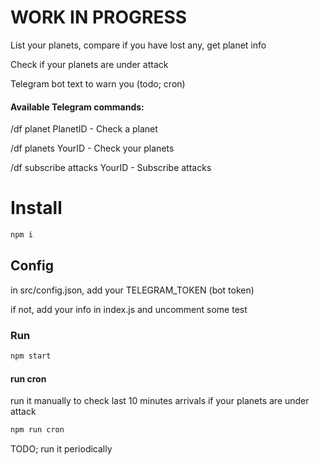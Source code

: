 # WORK IN PROGRESS

List your planets, compare if you have lost any, get planet info

Check if your planets are under attack

Telegram bot text to warn you (todo; cron)


#### Available Telegram commands: 

/df planet PlanetID - Check a planet

/df planets YourID - Check your planets

/df subscribe attacks YourID - Subscribe attacks


# Install

```sh
npm i
```

## Config

in src/config.json, add your TELEGRAM_TOKEN (bot token)

if not, add your info in index.js and uncomment some test

### Run

```sh
npm start
```

#### run cron

run it manually to check last 10 minutes arrivals if your planets are under attack

```sh
npm run cron
```

TODO; run it periodically

